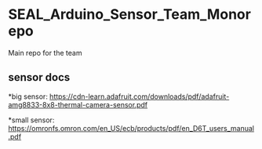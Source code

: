 # SEAL_Arduino_Sensor_Team_Monorepo
Main repo for the team

## sensor docs
*big sensor: https://cdn-learn.adafruit.com/downloads/pdf/adafruit-amg8833-8x8-thermal-camera-sensor.pdf

*small sensor: https://omronfs.omron.com/en_US/ecb/products/pdf/en_D6T_users_manual.pdf
